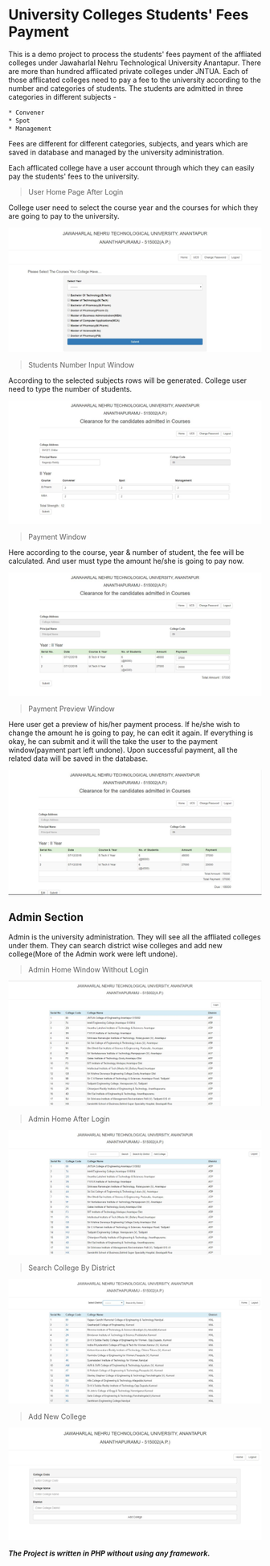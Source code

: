 # University Colleges Students' Fees Payment #

This is a demo project to process the students' fees payment of the affliated colleges under Jawaharlal Nehru Technological University Anantapur. There are more than hundred afflicated private colleges under JNTUA. Each of those afflicated colleges need to pay a fee to the university according to the number and categories of students. The students are admitted in three categories in different subjects -

    * Convener
    * Spot
    * Management

Fees are different for different categories, subjects, and years which are saved in database and managed by the university administration.

Each afflicated college have a user account through which they can easily pay the students' fees to the university.

> User Home Page After Login

College user need to select the course year and the courses for which they are going to pay to the university.

![User Home After Login](https://github.com/azmain/ucs/blob/master/files/user-home.JPG)

> Students Number Input Window

According to the selected subjects rows will be generated. College user need to type the number of students.

![Student Number](https://github.com/azmain/ucs/blob/master/files/student%20numbers.JPG)

> Payment Window

Here according to the course, year & number of student, the fee will be calculated. And user must type the amount he/she is going to pay now.

![Payment Window](https://github.com/azmain/ucs/blob/master/files/payment.JPG)

> Payment Preview Window

Here user get a preview of his/her payment process. If he/she wish to change the amount he is going to pay, he can edit it again. If everything is okay, he can submit and it will the take the user to the payment window(payment part left undone). Upon successful payment, all the related data will be saved in the database.

![Payment Preview Window](https://github.com/azmain/ucs/blob/master/files/payment%20preview.JPG)

## Admin Section ##

Admin is the university administration. They will see all the affliated colleges under them. They can search district wise colleges and add new college(More of the Admin work were left undone).

> Admin Home Window Without Login

![Admin Home](https://github.com/azmain/ucs/blob/master/files/admin%20home.JPG)

> Admin Home After Login

![Logged In Admin Home](https://github.com/azmain/ucs/blob/master/files/logged%20in%20admin%20home.JPG)

> Search College By District

![College Search](https://github.com/azmain/ucs/blob/master/files/admin%20college%20search.JPG)

> Add New College

![Add New College](https://github.com/azmain/ucs/blob/master/files/admin%20college%20add.JPG)

***The Project is written in PHP without using any framework.***